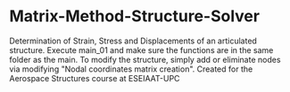 # Matrix-Method-Structure-Solver
Determination of Strain, Stress and Displacements of an articulated structure. Execute main_01 and make sure the functions are in the same folder as the main. To modify the structure, simply add or eliminate nodes via modifying "Nodal coordinates matrix creation". Created for the Aerospace Structures course at ESEIAAT-UPC
